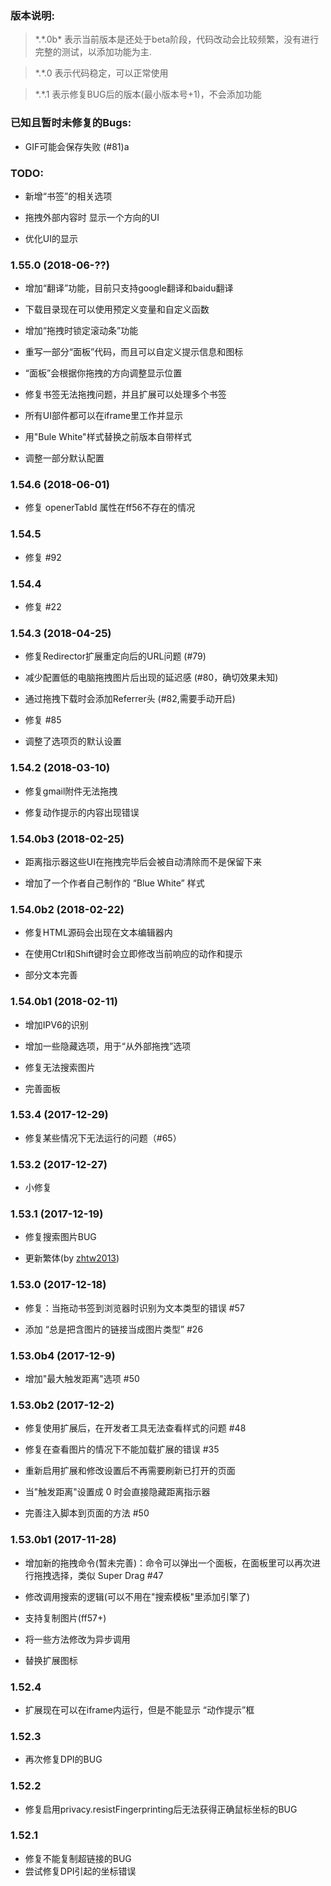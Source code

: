 ### 版本说明:
  > \*.\*.0b\* 表示当前版本是还处于beta阶段，代码改动会比较频繁，没有进行完整的测试，以添加功能为主.

  > \*.\*.0 表示代码稳定，可以正常使用

  > \*.\*.1 表示修复BUG后的版本(最小版本号+1)，不会添加功能


### 已知且暂时未修复的Bugs:

* GIF可能会保存失败 (#81)a

### TODO:

* 新增“书签”的相关选项

* 拖拽外部内容时 显示一个方向的UI

* 优化UI的显示

### 1.55.0 (2018-06-??)

* 增加“翻译”功能，目前只支持google翻译和baidu翻译

* 下载目录现在可以使用预定义变量和自定义函数

* 增加“拖拽时锁定滚动条”功能

* 重写一部分“面板”代码，而且可以自定义提示信息和图标

* “面板”会根据你拖拽的方向调整显示位置

* 修复书签无法拖拽问题，并且扩展可以处理多个书签

* 所有UI部件都可以在iframe里工作并显示

* 用"Bule White"样式替换之前版本自带样式

* 调整一部分默认配置

### 1.54.6 (2018-06-01)

* 修复 openerTabId 属性在ff56不存在的情况

### 1.54.5

* 修复 #92

### 1.54.4

* 修复 #22

### 1.54.3 (2018-04-25)

* 修复Redirector扩展重定向后的URL问题 (#79)

* 减少配置低的电脑拖拽图片后出现的延迟感 (#80，确切效果未知)

* 通过拖拽下载时会添加Referrer头 (#82,需要手动开启)

* 修复 #85

* 调整了选项页的默认设置

### 1.54.2 (2018-03-10)

* 修复gmail附件无法拖拽

* 修复动作提示的内容出现错误

### 1.54.0b3 (2018-02-25)

* 距离指示器这些UI在拖拽完毕后会被自动清除而不是保留下来

* 增加了一个作者自己制作的 “Blue White” 样式

### 1.54.0b2 (2018-02-22)
 
* 修复HTML源码会出现在文本编辑器内

* 在使用Ctrl和Shift键时会立即修改当前响应的动作和提示

* 部分文本完善

### 1.54.0b1 (2018-02-11)

* 增加IPV6的识别

* 增加一些隐藏选项，用于“从外部拖拽”选项

* 修复无法搜索图片

* 完善面板


### 1.53.4 (2017-12-29)

* 修复某些情况下无法运行的问题（#65）

### 1.53.2 (2017-12-27)

* 小修复

### 1.53.1 (2017-12-19)

* 修复搜索图片BUG

* 更新繁体(by [zhtw2013](https://github.com/zhtw2013))

### 1.53.0 (2017-12-18)

* 修复：当拖动书签到浏览器时识别为文本类型的错误 #57

* 添加 “总是把含图片的链接当成图片类型” #26

### 1.53.0b4 (2017-12-9)

* 增加"最大触发距离"选项 #50

### 1.53.0b2 (2017-12-2)

* 修复使用扩展后，在开发者工具无法查看样式的问题 #48

* 修复在查看图片的情况下不能加载扩展的错误 #35

* 重新启用扩展和修改设置后不再需要刷新已打开的页面

* 当"触发距离"设置成 0 时会直接隐藏距离指示器

* 完善注入脚本到页面的方法 #50

### 1.53.0b1 (2017-11-28)

* 增加新的拖拽命令(暂未完善)：命令可以弹出一个面板，在面板里可以再次进行拖拽选择，类似 Super Drag #47

* 修改调用搜索的逻辑(可以不用在"搜索模板"里添加引擎了)

* 支持复制图片(ff57+)

* 将一些方法修改为异步调用

* 替换扩展图标

### 1.52.4

* 扩展现在可以在iframe内运行，但是不能显示 “动作提示”框

### 1.52.3

* 再次修复DPI的BUG

### 1.52.2

* 修复启用privacy.resistFingerprinting后无法获得正确鼠标坐标的BUG

### 1.52.1

* 修复不能复制超链接的BUG
* 尝试修复DPI引起的坐标错误
